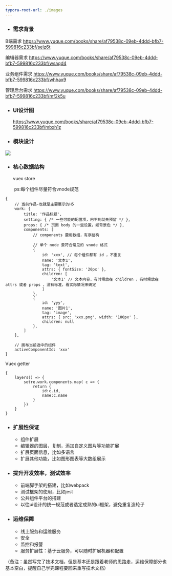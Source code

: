 ```yaml
---
typora-root-url: ./images
---
```


- ### **需求背景**

B端需求 https://www.yuque.com/books/share/af79538c-09eb-4ddd-bfb7-599816c233bf/selz6t

编辑器需求 https://www.yuque.com/books/share/af79538c-09eb-4ddd-bfb7-599816c233bf/wsaqd4

业务组件需求 https://www.yuque.com/books/share/af79538c-09eb-4ddd-bfb7-599816c233bf/whhax9

管理后台需求 https://www.yuque.com/books/share/af79538c-09eb-4ddd-bfb7-599816c233bf/mf2k5u



- ### UI设计图

  https://www.yuque.com/books/share/af79538c-09eb-4ddd-bfb7-599816c233bf/mbxh1z

  

- ### 模块设计

![](/%E6%8E%A8%E8%8D%90%E9%A1%B9%E7%9B%AE%E8%B0%83%E7%94%A8%E5%85%B3%E7%B3%BB.png)

- ### 核心数据结构

  vuex store

  ​	ps:每个组件尽量符合vnode规范

```
{
    // 当前作品-也就是主要展示的H5
    work: {
        title: '作品标题',
        setting: { /* 一些可能的配置项，用不到就先预留 */ },
        props: { /* 页面 body 的一些设置，如背景色 */ },
        components: [
            // components 要用数组，有序结构

            // 单个 node 要符合常见的 vnode 格式
            {
                id: 'xxx', // 每个组件都有 id ，不重复
                name: '文本1',
                tag: 'text',
                attrs: { fontSize: '20px' },
                children: [
                    '文本1' // 文本内容，有时候放在 children ，有时候放在 attrs 或者 props ，没有标准，看实际情况来确定
                ]
            },
            {
                id: 'yyy',
                name: '图片1',
                tag: 'image',
                attrs: { src: 'xxx.png', width: '100px' },
                children: null
            },
        ]
    },

    // 画布当前选中的组件
    activeComponentId: 'xxx'
}

```

Vuex getter 

```
{
	layers() => {
		sotre.work.components.map( c => {
			return {
				id:c.id,
				name:c.name
			}
		})
	}
}
```



- ### 扩展性保证

  - 组件扩展
  - 编辑器的图层，复制，添加自定义图片等功能扩展
  - 扩展页面信息，比如多语言
  - 扩展其他功能，比如图形图表等大数组展示



- ### 提升开发效率，测试效率

  - 前端脚手架的搭建，比如webpack
  - 测试框架的使用，比如jest
  - 公共组件平台的搭建
  - 以往ui设计的统一规范或者选定成熟的ui框架，避免重复造轮子

- ### 运维保障

  - 线上服务和运维服务
  - 安全
  - 监控和报警
  - 服务扩展性：基于云服务，可以随时扩展机器和配置

（备注：虽然写完了技术文档，但是基本还是跟着老师的思路走，运维保障部分也基本空白，提醒自己学完课程要回来重写技术文档）